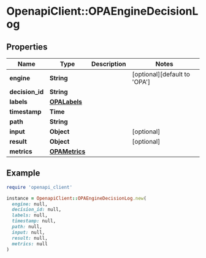 # OpenapiClient::OPAEngineDecisionLog

## Properties

| Name | Type | Description | Notes |
| ---- | ---- | ----------- | ----- |
| **engine** | **String** |  | [optional][default to &#39;OPA&#39;] |
| **decision_id** | **String** |  |  |
| **labels** | [**OPALabels**](OPALabels.md) |  |  |
| **timestamp** | **Time** |  |  |
| **path** | **String** |  |  |
| **input** | **Object** |  | [optional] |
| **result** | **Object** |  | [optional] |
| **metrics** | [**OPAMetrics**](OPAMetrics.md) |  |  |

## Example

```ruby
require 'openapi_client'

instance = OpenapiClient::OPAEngineDecisionLog.new(
  engine: null,
  decision_id: null,
  labels: null,
  timestamp: null,
  path: null,
  input: null,
  result: null,
  metrics: null
)
```

